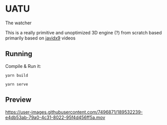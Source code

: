 # UATU

The watcher

This is a really primitive and unoptimized 3D engine (?) from scratch based primarily
based on [javidx9][1] videos

## Running

Compile & Run it:

```console
yarn build

yarn serve
```

## Preview

https://user-images.githubusercontent.com/7496871/189532239-e4db53ab-79a0-4c31-8022-95f4d456ff5a.mov

[1]: https://www.youtube.com/watch?v=ih20l3pJoeU&list=PLrOv9FMX8xJE8NgepZR1etrsU63fDDGxO&index=22
